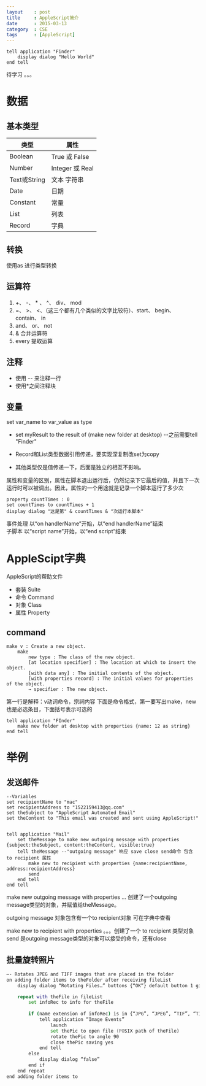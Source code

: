 ```yaml
---
layout    : post
title     : AppleScript简介
date      : 2015-03-13
category  : CSE
tags      : [AppleScript]
---
```


```
tell application "Finder"
    display dialog "Hello World"
end tell
```


待学习 。。。

<!-- more -->

# 数据

## 基本类型

  类型   | 属性
--------|--------------
Boolean | True 或 False
Number  | Integer 或 Real
Text或String | 文本 字符串
Date    | 日期
Constant| 常量
List    | 列表
Record  | 字典

## 转换

使用as 进行类型转换 

## 运算符

1. +、 -、 * 、 ^、 div、 mod
2. =、 >、 <、（这三个都有几个类似的文字比较符）、start、 begin、 contain、 in 
3. and、 or、 not
4. & 合并运算符
5. every 提取运算

## 注释

- 使用 -- 来注释一行
- 使用*之间注释块

## 变量

set var_name to var_value as type 

- set myResult to the result of (make new folder at desktop)  --之前需要tell "Finder"

- Record和List类型数据引用传递，要实现深复制改set为copy
- 其他类型仅是值传递一下，后面是独立的相互不影响。

属性和变量的区别，属性在脚本退出运行后，仍然记录下它最后的值，并且下一次运行时可以被调出。因此，属性的一个用途就是记录一个脚本运行了多少次

```
property countTimes : 0
set countTimes to countTimes + 1
display dialog "这是第" & countTimes & "次运行本脚本"
```

事件处理 以“on handlerName”开始，以“end handlerName”结束  
子脚本   以“script name”开始，以“end script”结束

# AppleScipt字典

AppleScript的帮助文件

- 套装 Suite
- 命令 Command
- 对象 Class
- 属性 Property

## command

```
make v : Create a new object.
    make
        new type : The class of the new object.
        [at location specifier] : The location at which to insert the object.
        [with data any] : The initial contents of the object.
        [with properties record] : The initial values for properties of the object.
        → specifier : The new object.
```
第一行是解释：v动词命令，宗祠内容
下面是命令格式，第一要写出make，new 也是必选条目，下面括号表示可选的

```
tell application "FInder"
    make new folder at desktop with properties {name: 12 as string}
end tell
```

# 举例

## 发送邮件

```zash
--Variables
set recipientName to "mac"
set recipientAddress to "1522159413@qq.com"
set theSubject to "AppleScript Automated Email"
set theContent to "This email was created and sent using AppleScript!"


tell application "Mail"
    set theMessage to make new outgoing message with properties {subject:theSubject, content:theContent, visible:true}
    tell theMessage --"outgoing message" 响应 save close send命令 包含 to recipient 属性
        make new to recipient with properties {name:recipientName, address:recipientAddress}
        send
    end tell
end tell
```

make new outgoing message with properties ... 创建了一个outgoing message类型的对象，并赋值给theMessage。

outgoing message 对象包含有一个to recipient对象 可在字典中查看

make new to recipient with properties 。。。创建了一个 to recipient 类型对象
send 是outgoing message类型的对象可以接受的命令，还有close

## 批量旋转照片

```zsh
–- Rotates JPEG and TIFF images that are placed in the folder
on adding folder items to theFolder after receiving fileList
    display dialog “Rotating Files…” buttons {“OK”} default button 1 giving up after 2

    repeat with theFile in fileList
        set infoRec to info for theFile
        
        if (name extension of infoRec) is in {“JPG”, “JPEG”, “TIF”, “TIFF”} then
            tell application “Image Events”
                launch
                set thePic to open file (POSIX path of theFile)
                rotate thePic to angle 90
                close thePic saving yes
            end tell
        else
            display dialog “false”
        end if
    end repeat
end adding folder items to
```
